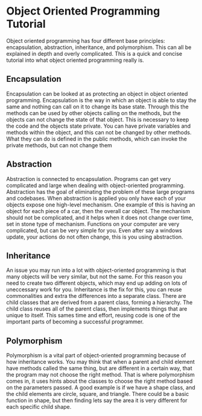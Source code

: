 # Object Oriented Programming Tutorial
Object oriented programming has four different base principles: encapsulation, abstraction, inheritance, and 
polymorphism.  This can all be explained in depth and overly complicated.  This is a quick and concise tutorial
into what object oriented programming really is.
## Encapsulation
Encapsulation can be looked at as protecting an object in object oriented programming.  Encapsulation is the way in which an object is able to stay the same and nothing can call on it to change its base state.  Through this the methods can be used by other objects calling on the methods, but the objects can not change the state of that object.  This is necessary to keep the code and the objects state private.  You can have private variables and methods within the object, and this can not be changed by other methods.  What they can do is defined in the public methods, which can invoke the private methods, but can not change them
## Abstraction
Abstraction is connected to encapsulation.  Programs can get very complicated and large when dealing with object-oriented programming.  Abstraction has the goal of eliminating the problem of these large programs and codebases.  When abstraction is applied you only have each of your objects expose one high-level mechanism.  One example of this is having an object for each piece of a car, then the overall car object.  The mechanism should not be complicated, and it helps when it does not change over time, set in stone type of mechanism.  Functions on your computer are very complicated, but can be very simple for you.  Even after say a windows update, your actions do not often change, this is you using abstraction.
## Inheritance
An issue you may run into a lot with object-oriented programming is that many objects will be very similar, but not the same.  For this reason you need to create two different objects, which may end up adding on lots of uneccessary work for you.  Inheritance is the fix for this, you can reuse commonalities and extra the differences into a separate class.  There are child classes that are derived from a parent class, forming a hierarchy.  The child class reuses all of the parent class, then implements things that are unique to itself.  This sames time and effort, reusing code is one of the important parts of becoming a successful programmer. 
## Polymorphism
Polymorphism is a vital part of object-oriented programming because of how inheritance works.  You may think that when a parent and child element have methods called the same thing, but are different in a certain way, that the program may not choose the right method.  That is where polymorphism comes in, it uses hints about the classes to choose the right method based on the parameters passed.  A good example is if we have a shape class, and the child elements are circle, square, and triangle.  There could be a basic function in shape, but then finding lets say the area it is very different for each specific child shape.
